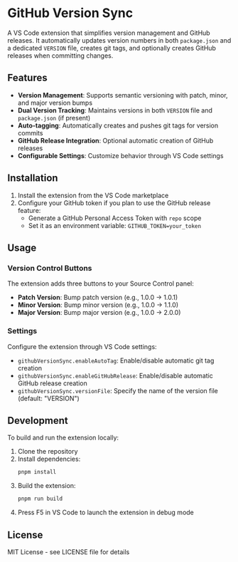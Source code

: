 # GitHub Version Sync

A VS Code extension that simplifies version management and GitHub releases. It automatically updates version numbers in both `package.json` and a dedicated `VERSION` file, creates git tags, and optionally creates GitHub releases when committing changes.

## Features

- **Version Management**: Supports semantic versioning with patch, minor, and major version bumps
- **Dual Version Tracking**: Maintains versions in both `VERSION` file and `package.json` (if present)
- **Auto-tagging**: Automatically creates and pushes git tags for version commits
- **GitHub Release Integration**: Optional automatic creation of GitHub releases
- **Configurable Settings**: Customize behavior through VS Code settings

## Installation

1. Install the extension from the VS Code marketplace
2. Configure your GitHub token if you plan to use the GitHub release feature:
   - Generate a GitHub Personal Access Token with `repo` scope
   - Set it as an environment variable: `GITHUB_TOKEN=your_token`

## Usage

### Version Control Buttons

The extension adds three buttons to your Source Control panel:
- **Patch Version**: Bump patch version (e.g., 1.0.0 → 1.0.1)
- **Minor Version**: Bump minor version (e.g., 1.0.0 → 1.1.0)
- **Major Version**: Bump major version (e.g., 1.0.0 → 2.0.0)

### Settings

Configure the extension through VS Code settings:
- `githubVersionSync.enableAutoTag`: Enable/disable automatic git tag creation
- `githubVersionSync.enableGitHubRelease`: Enable/disable automatic GitHub release creation
- `githubVersionSync.versionFile`: Specify the name of the version file (default: "VERSION")

## Development

To build and run the extension locally:

1. Clone the repository
2. Install dependencies:
   ```bash
   pnpm install
   ```
3. Build the extension:
   ```bash
   pnpm run build
   ```
4. Press F5 in VS Code to launch the extension in debug mode

## License

MIT License - see LICENSE file for details